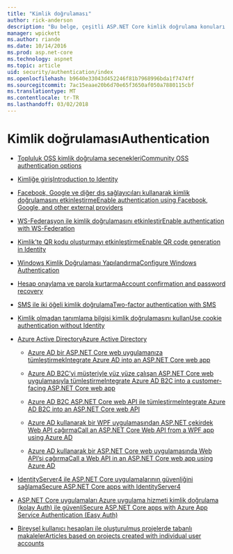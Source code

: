 ```yaml
---
title: "Kimlik doğrulaması"
author: rick-anderson
description: "Bu belge, çeşitli ASP.NET Core kimlik doğrulama konuları için içerik tablosu olarak görev yapar."
manager: wpickett
ms.author: riande
ms.date: 10/14/2016
ms.prod: asp.net-core
ms.technology: aspnet
ms.topic: article
uid: security/authentication/index
ms.openlocfilehash: b9640e33043d452246f81b7968996bda1f7474ff
ms.sourcegitcommit: 7ac15eaae20b6d70e65f3650af050a7880115cbf
ms.translationtype: MT
ms.contentlocale: tr-TR
ms.lasthandoff: 03/02/2018
---
```

# <a name="authentication"></a><span data-ttu-id="26af9-103">Kimlik doğrulaması</span><span class="sxs-lookup"><span data-stu-id="26af9-103">Authentication</span></span>

* [<span data-ttu-id="26af9-104">Topluluk OSS kimlik doğrulama seçenekleri</span><span class="sxs-lookup"><span data-stu-id="26af9-104">Community OSS authentication options</span></span>](community.md)

* [<span data-ttu-id="26af9-105">Kimliğe giriş</span><span class="sxs-lookup"><span data-stu-id="26af9-105">Introduction to Identity</span></span>](identity.md)

* [<span data-ttu-id="26af9-106">Facebook, Google ve diğer dış sağlayıcıları kullanarak kimlik doğrulamasını etkinleştirme</span><span class="sxs-lookup"><span data-stu-id="26af9-106">Enable authentication using Facebook, Google, and other external providers</span></span>](social/index.md)

* [<span data-ttu-id="26af9-107">WS-Federasyon ile kimlik doğrulamasını etkinleştir</span><span class="sxs-lookup"><span data-stu-id="26af9-107">Enable authentication with WS-Federation</span></span>](ws-federation.md)

* [<span data-ttu-id="26af9-108">Kimlik’te QR kodu oluşturmayı etkinleştirme</span><span class="sxs-lookup"><span data-stu-id="26af9-108">Enable QR code generation in Identity</span></span>](identity-enable-qrcodes.md)

* [<span data-ttu-id="26af9-109">Windows Kimlik Doğrulaması Yapılandırma</span><span class="sxs-lookup"><span data-stu-id="26af9-109">Configure Windows Authentication</span></span>](windowsauth.md)

* [<span data-ttu-id="26af9-110">Hesap onaylama ve parola kurtarma</span><span class="sxs-lookup"><span data-stu-id="26af9-110">Account confirmation and password recovery</span></span>](accconfirm.md)

* [<span data-ttu-id="26af9-111">SMS ile iki öğeli kimlik doğrulama</span><span class="sxs-lookup"><span data-stu-id="26af9-111">Two-factor authentication with SMS</span></span>](2fa.md)

* [<span data-ttu-id="26af9-112">Kimlik olmadan tanımlama bilgisi kimlik doğrulamasını kullan</span><span class="sxs-lookup"><span data-stu-id="26af9-112">Use cookie authentication without Identity</span></span>](cookie.md)

* [<span data-ttu-id="26af9-113">Azure Active Directory</span><span class="sxs-lookup"><span data-stu-id="26af9-113">Azure Active Directory</span></span>](azure-active-directory/index.md)

  * [<span data-ttu-id="26af9-114">Azure AD bir ASP.NET Core web uygulamanıza tümleştirmek</span><span class="sxs-lookup"><span data-stu-id="26af9-114">Integrate Azure AD into an ASP.NET Core web app</span></span>](https://azure.microsoft.com/documentation/samples/active-directory-dotnet-webapp-openidconnect-aspnetcore/)

  * [<span data-ttu-id="26af9-115">Azure AD B2C’yi müşteriyle yüz yüze çalışan ASP.NET Core web uygulamasıyla tümleştirme</span><span class="sxs-lookup"><span data-stu-id="26af9-115">Integrate Azure AD B2C into a customer-facing ASP.NET Core web app</span></span>](azure-ad-b2c.md)

  * [<span data-ttu-id="26af9-116">Azure AD B2C ASP.NET Core web API ile tümleştirme</span><span class="sxs-lookup"><span data-stu-id="26af9-116">Integrate Azure AD B2C into an ASP.NET Core web API</span></span>](azure-ad-b2c-webapi.md)

  * [<span data-ttu-id="26af9-117">Azure AD kullanarak bir WPF uygulamasından ASP.NET çekirdek Web API çağırma</span><span class="sxs-lookup"><span data-stu-id="26af9-117">Call an ASP.NET Core Web API from a WPF app using Azure AD</span></span>](https://azure.microsoft.com/documentation/samples/active-directory-dotnet-native-aspnetcore/)

  * [<span data-ttu-id="26af9-118">Azure AD kullanarak bir ASP.NET Core web uygulamasında Web API’si çağırma</span><span class="sxs-lookup"><span data-stu-id="26af9-118">Call a Web API in an ASP.NET Core web app using Azure AD</span></span>](https://azure.microsoft.com/documentation/samples/active-directory-dotnet-webapp-webapi-openidconnect-aspnetcore/)

* [<span data-ttu-id="26af9-119">IdentityServer4 ile ASP.NET Core uygulamalarının güvenliğini sağlama</span><span class="sxs-lookup"><span data-stu-id="26af9-119">Secure ASP.NET Core apps with IdentityServer4</span></span>](http://docs.identityserver.io/en/release/)

* [<span data-ttu-id="26af9-120">ASP.NET Core uygulamaları Azure uygulama hizmeti kimlik doğrulama (kolay Auth) ile güvenli</span><span class="sxs-lookup"><span data-stu-id="26af9-120">Secure ASP.NET Core apps with Azure App Service Authentication (Easy Auth)</span></span>](https://docs.microsoft.com/azure/app-service/app-service-authentication-overview)

* [<span data-ttu-id="26af9-121">Bireysel kullanıcı hesapları ile oluşturulmuş projelerde tabanlı makaleler</span><span class="sxs-lookup"><span data-stu-id="26af9-121">Articles based on projects created with individual user accounts</span></span>](xref:security/authentication/individual)
